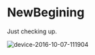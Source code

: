 # NewBegining
Just checking up.

![device-2016-10-07-111904](https://cloud.githubusercontent.com/assets/7476239/19180145/08d2acdc-8c81-11e6-956f-dfccddcdce5f.png)

